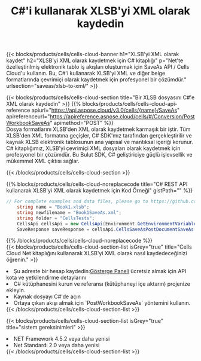 ﻿---
title:  C#'i kullanarak XLSB'yi XML olarak kaydedin
description:  XLSB formatındaki dosyayı XML formatındaki dosya olarak kaydetmek için C# için Aspose.Cells Cloud SDK'yı kullanma.
kwords: Excel, Save XLSB as XML, REST, C#
howto: How to save XLSB as XML using Aspose.Cells Cloud C# library.
---
{{< blocks/products/cells/cells-cloud-banner h1="XLSB\'yi XML olarak kaydet" h2="XLSB\'yi XML olarak kaydetmek için C# kitaplığı" p="Net\'te özelleştirilmiş elektronik tablo iş akışları oluşturmak için SaveAs API / Cells Cloud\'u kullanın. Bu, C#\'i kullanarak XLSB\'yi XML ve diğer belge formatlarında çevrimiçi olarak kaydetmek için profesyonel bir çözümdür." urlsection="saveas/xlsb-to-xml/" >}}

{{< blocks/products/cells/cells-cloud-section title="Bir XLSB dosyasını C#\'e XML olarak kaydedin" >}}
{{% blocks/products/cells/cells-cloud-api-reference apiurl="https://api.aspose.cloud/v3.0/cells/{name}/SaveAs" apireferenceurl="https://apireference.aspose.cloud/cells/#/Conversion/PostWorkbookSaveAs" apimethod="POST" %}}
<br/>
Dosya formatlarını XLSB'den XML olarak kaydetmek karmaşık bir iştir. Tüm XLSB'den XML formatına geçişler, C# SDK'mız tarafından gerçekleştirilir ve kaynak XLSB elektronik tablosunun ana yapısal ve mantıksal içeriği korunur. C# kitaplığımız, XLSB'yi çevrimiçi XML dosyaları olarak kaydetmek için profesyonel bir çözümdür. Bu Bulut SDK, C# geliştiriciye güçlü işlevsellik ve mükemmel XML çıktısı sağlar.

{{< /blocks/products/cells/cells-cloud-section >}}

{{% blocks/products/cells/cells-cloud-noreplacecode title="C# REST API kullanarak XLSB\'yi XML olarak kaydetmek için Kod Örneği" gistPath="" %}}
  
```cs
// For complete examples and data files, please go to https://github.com/aspose-cells-cloud/aspose-cells-cloud-dotnet/
    string name = "Book1.xlsb";
    string newfilename = "Book1SaveAs.xml";
    string folder = "CellsTests";
    CellsApi cellsApi = new CellsApi(Environment.GetEnvironmentVariable("ProductClientId"), Environment.GetEnvironmentVariable("ProductClientSecret"));
    SaveResponse saveResponse = cellsApi.CellsSaveAsPostDocumentSaveAs(name, null, newfilename, null,null,folder);
```
  
{{% /blocks/products/cells/cells-cloud-noreplacecode %}}
<br/>
{{< blocks/products/cells/cells-cloud-section-list isGrey="true" title="Cells Cloud Net kitaplığını kullanarak XLSB\'yi XML olarak nasıl kaydedeceğinizi öğrenin." >}}
<li> Şu adreste bir hesap kaydedin:<a href="https://dashboard.aspose.cloud/">Gösterge Paneli</a> ücretsiz almak için API kota ve yetkilendirme detaylarını</li>
<li>C# kütüphanesini kurun ve referansı (kütüphaneyi içe aktarın) projenize ekleyin.</li>
<li>Kaynak dosyayı C#'de açın</li>
<li>Ortaya çıkan akışı almak için `PostWorkbookSaveAs` yöntemini kullanın.</li>
{{< /blocks/products/cells/cells-cloud-section-list >}}

{{< blocks/products/cells/cells-cloud-section-list isGrey="true" title="sistem gereksinimleri" >}}
<li>NET Framework 4.5.2 veya daha yenisi</li>
<li>Net Standardı 2.0 veya daha yenisi</li>
{{< /blocks/products/cells/cells-cloud-section-list >}}
